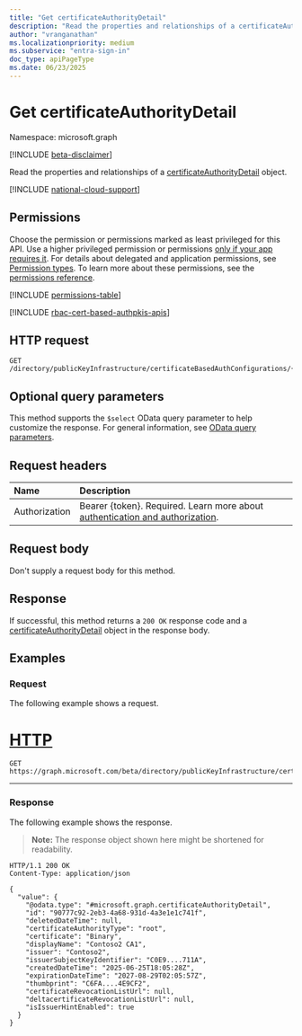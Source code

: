 ```yaml
---
title: "Get certificateAuthorityDetail"
description: "Read the properties and relationships of a certificateAuthorityDetail object."
author: "vranganathan"
ms.localizationpriority: medium
ms.subservice: "entra-sign-in"
doc_type: apiPageType
ms.date: 06/23/2025
---
```


# Get certificateAuthorityDetail

Namespace: microsoft.graph

[!INCLUDE [beta-disclaimer](../../includes/beta-disclaimer.md)]

Read the properties and relationships of a [certificateAuthorityDetail](../resources/certificateauthoritydetail.md) object.

[!INCLUDE [national-cloud-support](../../includes/all-clouds.md)]

## Permissions

Choose the permission or permissions marked as least privileged for this API. Use a higher privileged permission or permissions [only if your app requires it](/graph/permissions-overview#best-practices-for-using-microsoft-graph-permissions). For details about delegated and application permissions, see [Permission types](/graph/permissions-overview#permission-types). To learn more about these permissions, see the [permissions reference](/graph/permissions-reference).

<!-- { "blockType": "permissions", "name": "certificateauthoritydetail_get" } -->
[!INCLUDE [permissions-table](../includes/permissions/certificateauthoritydetail-get-permissions.md)]

[!INCLUDE [rbac-cert-based-authpkis-apis](../includes/rbac-for-apis/rbac-cert-based-authpkis-apis.md)]

## HTTP request

<!-- {
  "blockType": "ignored"
}
-->

``` http
GET /directory/publicKeyInfrastructure/certificateBasedAuthConfigurations/{certificateBasedAuthPkiId}/certificateAuthorities/{certificateAuthorityDetailId}
```

## Optional query parameters

This method supports the `$select` OData query parameter to help customize the response. For general information, see [OData query parameters](/graph/query-parameters).

## Request headers

|Name|Description|
|:---|:---|
|Authorization|Bearer {token}. Required. Learn more about [authentication and authorization](/graph/auth/auth-concepts).|

## Request body

Don't supply a request body for this method.

## Response

If successful, this method returns a `200 OK` response code and a [certificateAuthorityDetail](../resources/certificateauthoritydetail.md) object in the response body.

## Examples

### Request

The following example shows a request.
# [HTTP](#tab/http)
<!-- {
  "blockType": "request",
  "name": "get_certificateauthoritydetail"
}
-->
``` http
GET https://graph.microsoft.com/beta/directory/publicKeyInfrastructure/certificateBasedAuthConfigurations/{certificateBasedAuthPkiId}/certificateAuthorities/{certificateAuthorityDetailId}
```
---

### Response

The following example shows the response.
>**Note:** The response object shown here might be shortened for readability.
<!-- {
  "blockType": "response",
  "truncated": true,
  "@odata.type": "microsoft.graph.certificateAuthorityDetail"
}
-->
``` http
HTTP/1.1 200 OK
Content-Type: application/json

{
  "value": {
    "@odata.type": "#microsoft.graph.certificateAuthorityDetail",
    "id": "90777c92-2eb3-4a68-931d-4a3e1e1c741f",
    "deletedDateTime": null,
    "certificateAuthorityType": "root",
    "certificate": "Binary",
    "displayName": "Contoso2 CA1",
    "issuer": "Contoso2",
    "issuerSubjectKeyIdentifier": "C0E9....711A",
    "createdDateTime": "2025-06-25T18:05:28Z",
    "expirationDateTime": "2027-08-29T02:05:57Z",
    "thumbprint": "C6FA....4E9CF2",
    "certificateRevocationListUrl": null,
    "deltacertificateRevocationListUrl": null,
    "isIssuerHintEnabled": true
  }
}
```